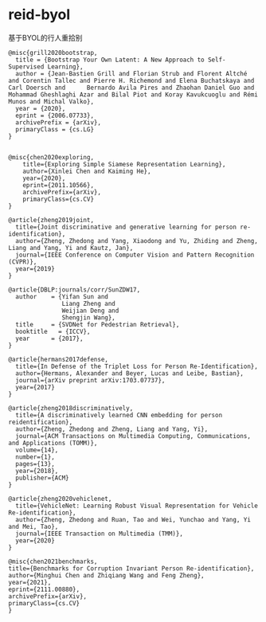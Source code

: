 # reid-byol
基于BYOL的行人重拾别


    @misc{grill2020bootstrap,
      title = {Bootstrap Your Own Latent: A New Approach to Self-Supervised Learning},
      author = {Jean-Bastien Grill and Florian Strub and Florent Altché and Corentin Tallec and Pierre H. Richemond and Elena Buchatskaya and Carl Doersch and      Bernardo Avila Pires and Zhaohan Daniel Guo and Mohammad Gheshlaghi Azar and Bilal Piot and Koray Kavukcuoglu and Rémi Munos and Michal Valko},
      year = {2020},
      eprint = {2006.07733},
      archivePrefix = {arXiv},
      primaryClass = {cs.LG}
    }


    @misc{chen2020exploring,
        title={Exploring Simple Siamese Representation Learning}, 
        author={Xinlei Chen and Kaiming He},
        year={2020},
        eprint={2011.10566},
        archivePrefix={arXiv},
        primaryClass={cs.CV}
    }

    @article{zheng2019joint,
      title={Joint discriminative and generative learning for person re-identification},
      author={Zheng, Zhedong and Yang, Xiaodong and Yu, Zhiding and Zheng, Liang and Yang, Yi and Kautz, Jan},
      journal={IEEE Conference on Computer Vision and Pattern Recognition (CVPR)},
      year={2019}
    }

    @article{DBLP:journals/corr/SunZDW17,
      author    = {Yifan Sun and
                   Liang Zheng and
                   Weijian Deng and
                   Shengjin Wang},
      title     = {SVDNet for Pedestrian Retrieval},
      booktitle   = {ICCV},
      year      = {2017},
    }

    @article{hermans2017defense,
      title={In Defense of the Triplet Loss for Person Re-Identification},
      author={Hermans, Alexander and Beyer, Lucas and Leibe, Bastian},
      journal={arXiv preprint arXiv:1703.07737},
      year={2017}
    }
    
    @article{zheng2018discriminatively,
      title={A discriminatively learned CNN embedding for person reidentification},
      author={Zheng, Zhedong and Zheng, Liang and Yang, Yi},
      journal={ACM Transactions on Multimedia Computing, Communications, and Applications (TOMM)},
      volume={14},
      number={1},
      pages={13},
      year={2018},
      publisher={ACM}
    }

    @article{zheng2020vehiclenet,
      title={VehicleNet: Learning Robust Visual Representation for Vehicle Re-identification},
      author={Zheng, Zhedong and Ruan, Tao and Wei, Yunchao and Yang, Yi and Mei, Tao},
      journal={IEEE Transaction on Multimedia (TMM)},
      year={2020}
    }
    
    @misc{chen2021benchmarks,
    title={Benchmarks for Corruption Invariant Person Re-identification},
    author={Minghui Chen and Zhiqiang Wang and Feng Zheng},
    year={2021},
    eprint={2111.00880},
    archivePrefix={arXiv},
    primaryClass={cs.CV}
    }
